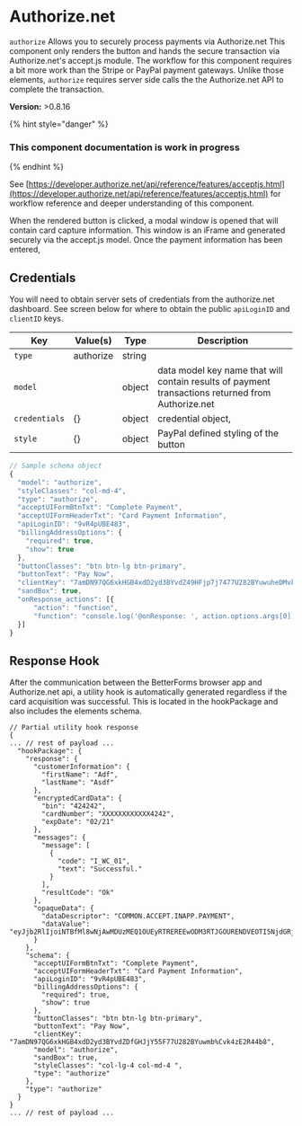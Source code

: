 # Authorize.net

`authorize` Allows you to securely process payments via Authorize.net This component only renders the button and hands the secure transaction via Authorize.net's accept.js module. The workflow for this component requires a bit more work than the Stripe or PayPal payment gateways. Unlike those elements, `authorize` requires server side calls the the Authorize.net API to complete the transaction.

**Version:** >0.8.16

{% hint style="danger" %}
### This component documentation is work in progress
{% endhint %}

See [https://developer.authorize.net/api/reference/features/acceptjs.html](https://developer.authorize.net/api/reference/features/acceptjs.html) for workflow reference and deeper understanding of this component.

When the rendered button is clicked, a modal window is opened that will contain card capture information. This window is an iFrame and generated securely via the accept.js model. Once the payment information has been entered,

## Credentials

You will need to obtain server sets of credentials from the authorize.net dashboard. See screen below for where to obtain the public `apiLoginID` and `clientID` keys.

| Key           | Value(s)  | Type   | Description                                                                                       |
| ------------- | --------- | ------ | ------------------------------------------------------------------------------------------------- |
| `type`        | authorize | string |                                                                                                   |
| `model`       |           | object | data model key name that will contain results of payment transactions returned from Authorize.net |
| `credentials` | {}        | object | credential object,                                                                                |
| `style`       | {}        | object | PayPal defined styling of the button                                                              |

```javascript
// Sample schema object
{
  "model": "authorize",
  "styleClasses": "col-md-4",
  "type": "authorize",
  "acceptUIFormBtnTxt": "Complete Payment",
  "acceptUIFormHeaderTxt": "Card Payment Information",
  "apiLoginID": "9vR4pUBE483",  
  "billingAddressOptions": {
    "required": true,
    "show": true
  },
  "buttonClasses": "btn btn-lg btn-primary",
  "buttonText": "Pay Now",
  "clientKey": "7amDN97QG6xkHGB4xdD2yd3BYvdZ49HFjp7j7477U282BYuwuheDMvk4zE2R44b8",
  "sandBox": true,
  "onResponse_actions": [{
      "action": "function",
      "function": "console.log('@onResponse: ', action.options.args[0])"
  }]
}
```

## Response Hook

After the communication between the BetterForms browser app and Authorize.net api, a utility hook is automatically generated regardless if the card acquisition was successful. This is located in the hookPackage and also includes the elements schema.

```
// Partial utility hook response 
{ 
... // rest of payload ...
  "hookPackage": {
    "response": {
      "customerInformation": {
        "firstName": "Adf",
        "lastName": "Asdf"
      },
      "encryptedCardData": {
        "bin": "424242",
        "cardNumber": "XXXXXXXXXXXX4242",
        "expDate": "02/21"
      },
      "messages": {
        "message": [
          {
            "code": "I_WC_01",
            "text": "Successful."
          }
        ],
        "resultCode": "Ok"
      },
      "opaqueData": {
        "dataDescriptor": "COMMON.ACCEPT.INAPP.PAYMENT",
        "dataValue": "eyJjb2RlIjoiNTBfMl8wNjAwMDUzMEQ1OUEyRTREREEwODM3RTJGOURENDVEOTI5NjdGRjRENzQ4MUExQzRDQ0VFNTE3Q0U4MTRBQjRENUYyOEFGDFgwMjYyNTNBRERDNEYyM0QzQkY1MjJADSaSdfasDfsdfOiI5NTQ3NDcyNDEyNzQ2MjQ5MTAzNTAyIiwidiI6IjEuMSJ9"
      }
    },
    "schema": {
      "acceptUIFormBtnTxt": "Complete Payment",
      "acceptUIFormHeaderTxt": "Card Payment Information",
      "apiLoginID": "9vR4pUBE483",
      "billingAddressOptions": {
        "required": true,
        "show": true
      },
      "buttonClasses": "btn btn-lg btn-primary",
      "buttonText": "Pay Now",
      "clientKey": "7amDN97QG6xkHGB4xdD2yd3BYvdZDfGHJjY55F77U282BYuwmb%Cvk4zE2R44b8",
      "model": "authorize",
      "sandBox": true,
      "styleClasses": "col-lg-4 col-md-4 ",
      "type": "authorize"
    },
    "type": "authorize"
  }
}
... // rest of payload ...
```
